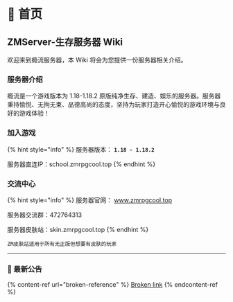 # 📃 首页

## ZMServer-生存服务器 Wiki

欢迎来到瘾流服务器，本 Wiki 将会为您提供一份服务器相关介绍。

### 服务器介绍

瘾流是一个游戏版本为 1.18-1.18.2 原版纯净生存、建造、娱乐的服务器。服务器秉持愉悦、无拘无束、品德高尚的态度，坚持为玩家打造开心愉悦的游戏环境与良好的游戏体验！

### 加入游戏

{% hint style="info" %}
服务器版本： **`1.18 - 1.18.2`**

服务器直连IP：school.zmrpgcool.top
{% endhint %}

### 交流中心

{% hint style="info" %}
服务器官网： www.zmrpgcool.top

服务器交流群：472764313

服务器皮肤站：skin.zmrpgcool.top
{% endhint %}

`ZM皮肤站适用于所有无正版但想要有皮肤的玩家`

***

### 📔 最新公告

{% content-ref url="broken-reference" %}
[Broken link](broken-reference)
{% endcontent-ref %}
